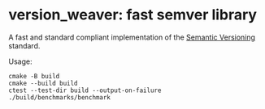 # version_weaver: fast semver library

A fast and standard compliant implementation of the
[Semantic Versioning](https://semver.org/) standard.


Usage:
```
cmake -B build
cmake --build build
ctest --test-dir build --output-on-failure
./build/benchmarks/benchmark 
```
